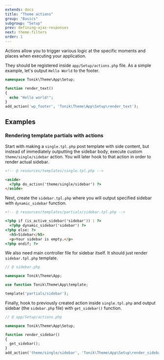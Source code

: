 ```yaml
---
extends: docs
title: "Theme actions"
group: "Basics"
subgroup: "Setup"
prev: defining-ajax-responses
next: theme-filters
order: 1
---
```


Actions allow you to trigger various logic at the specific moments and places when executing your application.

They should be registered inside `app/Setup/actions.php` file. As a simple example, let's output `Hello World` to the footer.

```php
namespace Tonik\Theme\App\Setup;

function render_text()
{
  echo "Hello world!";
}
add_action('wp_footer', 'Tonik\Theme\App\Setup\render_text');
```

## Examples

### Rendering template partials with actions

Start with making a `single.tpl.php` post template with side content, but instead of immediately outputting the sidebar body, execute custom `theme/single/sidebar` action. You will later hook to that action in order to render actual sidebar.

```html
<!-- @ resources/templates/single.tpl.php -->

<aside>
  <?php do_action('theme/single/sidebar') ?>
</aside>
```

Next, create the `sidebar.tpl.php` where you will output specified sidebar with `dynamic_sidebar` function.

```html
<!-- @ resources/templates/partials/sidebar.tpl.php -->

<?php if (is_active_sidebar('sidebar')) : ?>
  <?php dynamic_sidebar('sidebar') ?>
<?php else: ?>
  <h5>Sidebar</h5>
  <p>Your sidebar is empty.</p>
<?php endif; ?>
```

We also need main controller file for sidebar itself. It should just render `sidebar.tpl.php` template.

```php
// @ sidebar.php

namespace Tonik\Theme\App;

use function Tonik\Theme\App\template;

template('partials/sidebar');
```

Finally, hook to previously created action inside `single.tpl.php` and output sidebar (the `sidebar.php` file) with `get_sidebar()` function.

```php
// @ app/Setup/actions.php

namespace Tonik\Theme\App\Setup;

function render_sidebar()
{
  get_sidebar();
}
add_action('theme/single/sidebar', 'Tonik\Theme\App\Setup\render_sidebar');
```
